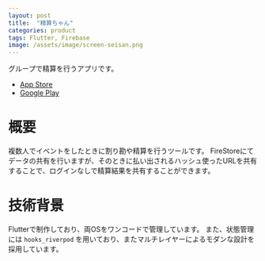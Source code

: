 ```yaml
---
layout: post
title:  "精算ちゃん"
categories: product
tags: Flutter, Firebase
image: /assets/image/screen-seisan.png
---
```


グループで精算を行うアプリです。

- [App Store](https://apps.apple.com/jp/app/%E7%B2%BE%E7%AE%97%E3%81%A1%E3%82%83%E3%82%93-%E3%82%B7%E3%83%B3%E3%83%97%E3%83%AB%E5%89%B2%E3%82%8A%E5%8B%98%E3%82%A2%E3%83%97%E3%83%AA/id6444388748)
- [Google Play](https://play.google.com/store/apps/details?id=com.guntamania.seisanchan&pcampaignid=web_share)

# 概要

複数人でイベントをしたときに割り勘や精算を行うツールです。
FireStoreにてデータの共有を行いますが、そのときに払い出されるハッシュ使ったURLを共有することで、ログインなしで精算結果を共有することができます。

# 技術背景

Flutterで制作しており、両OSをワンコードで管理しています。
また、状態管理には `hooks_riverpod` を用いており、またマルチレイヤーによるモダンな設計を採用しています。
